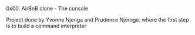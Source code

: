 0x00. AirBnB clone - The console

Project done by Yvonne Njenga and Prudence Njoroge, where the first step is to build a command interpreter
